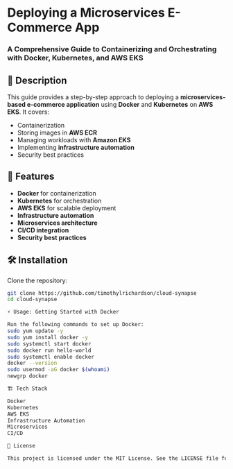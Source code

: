# Deploying a Microservices E-Commerce App  
### A Comprehensive Guide to Containerizing and Orchestrating with Docker, Kubernetes, and AWS EKS  

## 📖 Description  
This guide provides a step-by-step approach to deploying a **microservices-based e-commerce application** using **Docker** and **Kubernetes** on **AWS EKS**. It covers:  
- Containerization  
- Storing images in **AWS ECR**  
- Managing workloads with **Amazon EKS**  
- Implementing **infrastructure automation**  
- Security best practices  

## 🚀 Features  
- **Docker** for containerization  
- **Kubernetes** for orchestration  
- **AWS EKS** for scalable deployment  
- **Infrastructure automation**  
- **Microservices architecture**  
- **CI/CD integration**  
- **Security best practices**  

## 🛠 Installation  
Clone the repository:  
```sh
git clone https://github.com/timothylrichardson/cloud-synapse
cd cloud-synapse

⚡ Usage: Getting Started with Docker

Run the following commands to set up Docker:
sudo yum update -y
sudo yum install docker -y
sudo systemctl start docker
sudo docker run hello-world
sudo systemctl enable docker
docker --version
sudo usermod -aG docker $(whoami)
newgrp docker

🏗 Tech Stack

Docker
Kubernetes
AWS EKS
Infrastructure Automation
Microservices
CI/CD

📜 License

This project is licensed under the MIT License. See the LICENSE file for details.

